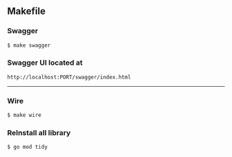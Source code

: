 ## Makefile
### Swagger
```bash
$ make swagger
```
### Swagger UI located at
```link
http://localhost:PORT/swagger/index.html
```
---
### Wire
```bash
$ make wire
```
### ReInstall all library
```bash
$ go mod tidy
```
